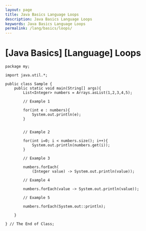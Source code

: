 ```yaml
---
layout: page
title: Java Basics Language Loops
description: Java Basics Language Loops
keywords: Java Basics Language Loops
permalink: /lang/basics/loops/
---
```


# [Java Basics] [Language] Loops

    package my;

    import java.util.*;

    public class Sample {
        public static void main(String[] args){
            List<Integer> numbers = Arrays.asList(1,2,3,4,5);

            // Example 1

            for(int e : numbers){
                System.out.println(e);
            }


            // Example 2

            for(int i=0; i < numbers.size(); i++){
                System.out.println(numbers.get(i));
            }

            // Example 3

            numbers.forEach(
            	(Integer value) -> System.out.println(value));

            // Example 4

            numbers.forEach(value -> System.out.println(value));

            // Example 5

            numbers.forEach(System.out::println);

        }

    } // The End of Class;
